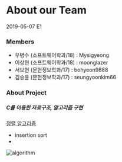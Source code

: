 # About our Team

2019-05-07 E1

### Members

- 우병수 (소프트웨어학과/18) : Mysigyeong
- 이상현 (소프트웨어학과/18) : moonglazer
- 서보현 (문헌정보학과/17) : bohyeon9888
- 김승윤 (문헌정보학과/17) : seungyoonkim66

### About Project

##### C를 이용한 자료구조, 알고리즘 구현
<u>정렬 알고리즘</u>
- insertion sort
-
![algorithm](https://nesoy.github.io/assets/logo/algorithm.png)
